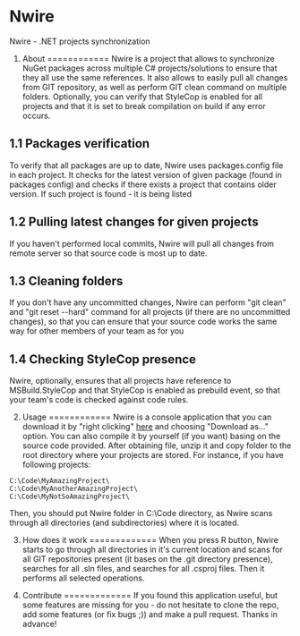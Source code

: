 # Nwire
Nwire - .NET projects synchronization

1. About
============
Nwire is a project that allows to synchronize NuGet packages across multiple C# projects/solutions to ensure that they all use the same references. It also allows to easily pull all changes from GIT repository, as well as perform GIT clean command on multiple folders. Optionally, you can verify that StyleCop is enabled for all projects and that it is set to break compilation on build if any error occurs.

1.1 Packages verification
------------
To verify that all packages are up to date, Nwire uses packages.config file in each project. It checks for the latest version of given package (found in packages config) and checks if there exists a project that contains older version. If such project is found - it is being listed 

1.2 Pulling latest changes for given projects
------------
If you haven't performed local commits, Nwire will pull all changes from remote server so that source code is most up to date.

1.3 Cleaning folders
------------
If you don't have any uncommitted changes, Nwire can perform "git clean" and "git reset --hard" command for all projects (if there are no uncommitted changes), so that you can ensure that your source code works the same way for other members of your team as for you

1.4 Checking StyleCop presence
------------
Nwire, optionally, ensures that all projects have reference to MSBuild.StyleCop and that StyleCop is enabled as prebuild event, so that your team's code is checked against code rules.

2. Usage
============
Nwire is a console application that you can download it by "right clicking" [here](https://github.com/sobanieca/Nwire/blob/master/Bin/Nwire.zip?raw=true) and choosing "Download as..." option. You can also  compile it by yourself (if you want) basing on the source code provided. After obtaining file, unzip it and copy folder to the root directory where your projects are stored. For instance, if you have following projects:

```
C:\Code\MyAmazingProject\
C:\Code\MyAnotherAmazingProject\
C:\Code\MyNotSoAmazingProject\
```

Then, you should put Nwire folder in C:\Code directory, as Nwire scans through all directories (and subdirectories) where it is located.

3. How does it work
=============
When you press R button, Nwire starts to go through all directories in it's current location and scans for all GIT repositories present (it bases on the .git directory presence), searches for all .sln files, and searches for all .csproj files. Then it performs all selected operations.

4. Contribute
=============
If you found this application useful, but some features are missing for you - do not hesitate to clone the repo, add some features (or fix bugs ;)) and make a pull request. Thanks in advance!
